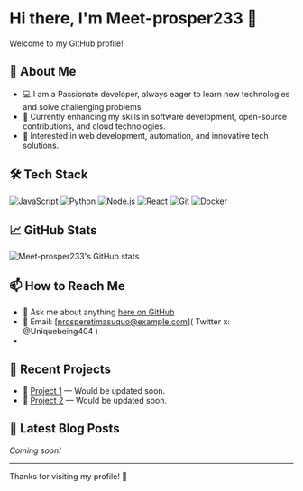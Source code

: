 # Hi there, I'm Meet-prosper233 👋

Welcome to my GitHub profile!

## 🚀 About Me

- 💻 I am a Passionate developer, always eager to learn new technologies and solve challenging problems.
- 🌱 Currently enhancing my skills in software development, open-source contributions, and cloud technologies.
- 🎯 Interested in web development, automation, and innovative tech solutions.

## 🛠️ Tech Stack

![JavaScript](https://img.shields.io/badge/-JavaScript-black?style=flat-square&logo=javascript)
![Python](https://img.shields.io/badge/-Python-black?style=flat-square&logo=python)
![Node.js](https://img.shields.io/badge/-Node.js-black?style=flat-square&logo=node.js)
![React](https://img.shields.io/badge/-React-black?style=flat-square&logo=react)
![Git](https://img.shields.io/badge/-Git-black?style=flat-square&logo=git)
![Docker](https://img.shields.io/badge/-Docker-black?style=flat-square&logo=docker)

## 📈 GitHub Stats

![Meet-prosper233's GitHub stats](https://github-readme-stats.vercel.app/api?username=Meet-prosper233&show_icons=true&theme=radical)

## 📫 How to Reach Me

- 💬 Ask me about anything [here on GitHub](https://github.com/Meet-prosper233)
- 📧 Email: [prosperetimasuquo@example.com]( Twitter x: @Uniquebeing404 )
- 
## 🌟 Recent Projects

- 🔗 [Project 1](#) — Would be updated soon. 
- 🔗 [Project 2](#) — Would be updated soon. 


## 📝 Latest Blog Posts

<!--
- [Post Title 1](#)
- [Post Title 2](#)
-->

*Coming soon!*

---

Thanks for visiting my profile! 🚀
